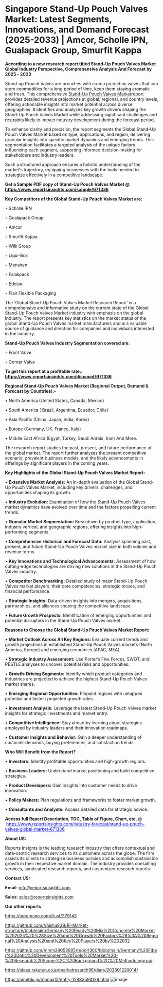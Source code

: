 # Singapore Stand-Up Pouch Valves Market: Latest Segments, Innovations, and Demand Forecast (2025-2033) | Amcor, Scholle IPN, Gualapack Group, Smurfit Kappa

<strong>According to a new research report titled Stand-Up Pouch Valves Market Global Industry Perspective, Comprehensive Analysis And Forecast by 2025 – 2033</strong>

Stand-up Prouch Valves are prouches with aroma protection valves that can store commodities for a long period of time, keep them staying aromatic and fresh. This comprehensive <a href=https://www.reportsinsights.com/sample/671336>Stand-Up Pouch Valves Market</a>report provides detailed revenue projections at global, regional, and country levels, offering actionable insights into market potential across diverse geographies. It identifies and analyzes key growth drivers shaping the Stand-Up Pouch Valves Market while addressing significant challenges and restraints likely to impact industry development during the forecast period.

To enhance clarity and precision, the report segments the Global Stand-Up Pouch Valves Market based on type, applications, and region, delivering granular insights into specific market dynamics and emerging trends. This segmentation facilitates a targeted analysis of the unique factors influencing each segment, supporting informed decision-making for stakeholders and industry leaders.

Such a structured approach ensures a holistic understanding of the market's trajectory, equipping businesses with the tools needed to strategize effectively in a competitive landscape.

<strong>Get a Sample PDF copy of Stand-Up Pouch Valves Market </strong><strong>@<a href=https://www.reportsinsights.com/sample/671336 style=color:#0000ff;> https://www.reportsinsights.com/sample/671336</a></strong></font>

<strong>Key Competitors of the Global Stand-Up Pouch Valves Market are:</strong>

‣ Scholle IPN

‣ Gualapack Group

‣ Amcor

‣ Smurfit Kappa

‣ Wilk Group

‣ Liqui-Box

‣ Menshen

‣ Falakpack

‣ Edelpa

‣ Flair Flexible Packaging

The ‘Global Stand-Up Pouch Valves Market Research Report’ is a comprehensive and informative study on the current state of the Global Stand-Up Pouch Valves Market industry with emphasis on the global industry. The report presents key statistics on the market status of the global Stand-Up Pouch Valves market manufacturers and is a valuable source of guidance and direction for companies and individuals interested in the industry.

<strong>Stand-Up Pouch Valves Industry Segmentation covered are:</strong>

‣ Front Valve

‣ Corner Valve

<strong>To get this report at a profitable rate.: <a href=https://www.reportsinsights.com/discount/671336 style=color:#0000ff;>https://www.reportsinsights.com/discount/671336</a></strong></font>

<strong>Regional Stand-Up Pouch Valves Market (Regional Output, Demand &amp; Forecast by Countries):-</strong>

• North America (United States, Canada, Mexico)

• South America ( Brazil, Argentina, Ecuador, Chile)

• Asia Pacific (China, Japan, India, Korea)

• Europe (Germany, UK, France, Italy)

• Middle East Africa (Egypt, Turkey, Saudi Arabia, Iran) And More.

The research report studies the past, present, and future performance of the global market. The report further analyzes the present competitive scenario, prevalent business models, and the likely advancements in offerings by significant players in the coming years.

<strong>Key Highlights of the Global Stand-Up Pouch Valves Market Report:</strong>

• <strong>Extensive Market Analysis:</strong> An in-depth evaluation of the Global Stand-Up Pouch Valves Market, including key drivers, challenges, and opportunities shaping its growth.

• <strong>Industry Evolution:</strong> Examination of how the Stand-Up Pouch Valves market dynamics have evolved over time and the factors propelling current trends.

• <strong>Granular Market Segmentation:</strong> Breakdown by product type, application, industry vertical, and geographic regions, offering insights into high-performing segments.

• <strong>Comprehensive Historical and Forecast Data:</strong> Analysis spanning past, present, and future Stand-Up Pouch Valves market size in both volume and revenue terms.

• <strong>Key Innovations and Technological Advancements:</strong> Assessment of how cutting-edge technologies are driving new solutions in the Stand-Up Pouch Valves industry.

• <strong>Competitor Benchmarking:</strong> Detailed study of major Stand-Up Pouch Valves market players, their core competencies, strategic moves, and financial performance.

• <strong>Strategic Insights:</strong> Data-driven insights into mergers, acquisitions, partnerships, and alliances shaping the competitive landscape.

• <strong>Future Growth Prospects:</strong> Identification of emerging opportunities and potential disruptors in the Stand-Up Pouch Valves market.

<strong>Reasons to Choose the Global Stand-Up Pouch Valves Market Report:</strong>

• <strong>Market Outlook Across All Key Regions:</strong> Evaluate current trends and growth projections in established Stand-Up Pouch Valves markets (North America, Europe) and emerging economies (APAC, MEA).

• <strong>Strategic Industry Assessment:</strong> Use Porter’s Five Forces, SWOT, and PESTLE analyses to uncover potential risks and opportunities.

• <strong>Growth-Driving Segments:</strong> Identify which product categories and industries are projected to achieve the highest Stand-Up Pouch Valves market shares.

• <strong>Emerging Regional Opportunities:</strong> Pinpoint regions with untapped potential and fastest projected growth rates.

• <strong>Investment Analysis:</strong> Leverage the latest Stand-Up Pouch Valves market insights for strategic investments and market entry.

• <strong>Competitive Intelligence:</strong> Stay ahead by learning about strategies employed by industry leaders and their innovation roadmaps.

• <strong>Customer Insights and Behavior:</strong> Gain a deeper understanding of customer demands, buying preferences, and satisfaction trends.

<strong>Who Will Benefit from the Report?</strong>

• <strong>Investors:</strong> Identify profitable opportunities and high-growth regions.

• <strong>Business Leaders:</strong> Understand market positioning and build competitive strategies.

• <strong>Product Developers:</strong> Gain insights into customer needs to drive innovation.

• <strong>Policy Makers:</strong> Plan regulations and frameworks to foster market growth.

• <strong>Consultants and Analysts:</strong> Access detailed data for strategic advice.
</ul>
<strong>Access full Report Description, TOC, Table of Figure, Chart, etc. </strong>@  <a href=https://www.reportsinsights.com/industry-forecast/stand-up-pouch-valves-global-market-671336 style=color:#0000ff;>https://www.reportsinsights.com/industry-forecast/stand-up-pouch-valves-global-market-671336</a></font>

<strong><strong>About US</strong>:</strong>

Reports Insights is the leading research industry that offers contextual and data-centric research services to its customers across the globe. The firm assists its clients to strategize business policies and accomplish sustainable growth in their respective market domain. The industry provides consulting services, syndicated research reports, and customized research reports.

<strong>Contact US:</strong>

<p class=""""><b>Email:</b> <a href=mailto:info@reportsinsights.com>info@reportsinsights.com</a></p>
<p class=""""><b>Sales:</b> <a href=mailto:sales@reportsinsights.com>sales@reportsinsights.com</a></p>

<strong>Our other reports</strong>

<a href=https://tanomuno.com/illust/379143>https://tanomuno.com/illust/379143</a>

<a href=https://github.com/Vaishu839/RI-Market-structure/blob/main/Germany%20Ready%20Mix%20Concrete%20Market%202025%20%28Size%20and%20Growth%20Factors%29%3A%20Regional%20Analysis%20and%20Key%20Players%20by%202032>https://github.com/Vaishu839/RI-Market-structure/blob/main/Germany%20Ready%20Mix%20Concrete%20Market%202025%20%28Size%20and%20Growth%20Factors%29%3A%20Regional%20Analysis%20and%20Key%20Players%20by%202032</a>

<a href=https://github.com/mmm28052805/report360/blob/main/Germany%20Fiber%20Optic%20Development%20Tools%20Market%20-%20Research%20Scope%2C%20Background%2C%20Methodology.md>https://github.com/mmm28052805/report360/blob/main/Germany%20Fiber%20Optic%20Development%20Tools%20Market%20-%20Research%20Scope%2C%20Background%2C%20Methodology.md</a>

<a href=https://plaza.rakuten.co.jp/marketresarch96/diary/202501220014/>https://plaza.rakuten.co.jp/marketresarch96/diary/202501220014/</a>

<a href=https://ameblo.jp/monaa12/entry-12883594129.html>https://ameblo.jp/monaa12/entry-12883594129.html</a>
![image](https://github.com/user-attachments/assets/cc504492-0822-4193-9302-d473bffe232b)
